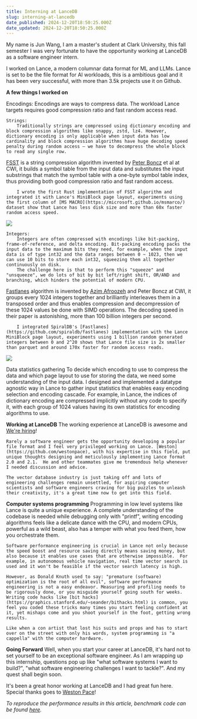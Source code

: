 ```yaml
---
title: Interning at LanceDB
slug: interning-at-lancedb
date_published: 2024-12-20T18:50:25.000Z
date_updated: 2024-12-20T18:50:25.000Z
---
```


My name is Jun Wang, I am a master's student at Clark University, this fall semester I was very fortunate to have the opportunity working at LanceDB as a software engineer intern.

I worked on Lance, a modern columnar data format for ML and LLMs. Lance is set to be the file format for AI workloads, this is a ambitious goal and it has been very successful, with more than 3.5k projects use it on Github.

**A few things I worked on**

Encodings: Encodings are ways to compress data. The workload Lance targets requires good compression ratio and fast random access read.

    Strings: 
        Traditionally strings are compressed using dictionary encoding and block compression algorithms like snappy, zstd, lz4. However, dictionary encoding is only applicable when input data has low cardinality and block compression algorithms have huge decoding speed penalty during random access – we have to decompress the whole block to read any single row. 

[FSST](https://www.vldb.org/pvldb/vol13/p2649-boncz.pdf) is a string compression algorithm invented by [Peter Boncz](https://scholar.google.com/citations?user=DCIZE1kAAAAJ&amp;hl=en) et al at CWI, it builds a symbol table from the input data and substitutes the input substrings that match the symbol table with a one-byte symbol table index, thus providing both good compression ratio and fast random access. 

        I wrote the first Rust implementation of FSST algorithm and integrated it with Lance's MiniBlock page layout, experiments using the first column of [MS MACRO](https://microsoft.github.io/msmarco/) dataset show that Lance has less disk size and more than 60x faster random access speed.

![](__GHOST_URL__/content/images/2024/12/string_random_access_read_comparison-4.png)

    Integers:
        Integers are often compressed with encodings like bit-packing, frame-of-reference, and delta encoding. Bit-packing encoding packs the input data to the maximum bits they need, for example, when the input data is of type int32 and the data ranges between 0 ~ 1023, then we can use 10 bits to store each int32, squeezing them all together continuously on disk. 
        The challenge here is that to perform this "squeeze" and "unsqueeze", we do lots of bit by bit left/right shift, OR/AND and branching, which hinders the potential of modern CPU. 

[Fastlanes](https://www.vldb.org/pvldb/vol16/p2132-afroozeh.pdf?ref=blog.lancedb.com) algorithm is invented by [Azim Afroozeh](https://scholar.google.com/citations?user=h-vgI8UAAAAJ&amp;hl=en) and Peter Boncz at CWI, it groups every 1024 integers together and brilliantly interleaves them in a transposed order and thus enables compression and decompression of these 1024 values be done with SIMD operations. The decoding speed in their paper is astonishing, more than 100 billion integers per second.

        I integrated SpiralDB's [Fastlanes](https://github.com/spiraldb/fastlanes) implementation with the Lance MiniBlock page layout, experiments using 1 billion random generated integers between 0 and 2^20 shows that Lance file size is 2x smaller than parquet and around 170x faster for random access reads.

![](__GHOST_URL__/content/images/2024/12/integer_comparison-5.png)

Data statistics gathering
    To decide which encoding to use to compress the data and which page layout to use for storing the data, we need some understanding of the input data.  I designed and implemented a datatype agnostic way in Lance to gather input statistics that enables easy encoding selection and encoding cascade. For example, in Lance, the indices of dictionary encoding are compressed implicitly without any code to specify it, with each group of 1024 values having its own statistics for encoding algorithms to use.

**Working at LanceDB**
    The working experience at LanceDB is awesome and [We're hiring](https://lancedb.notion.site/Backend-Software-Engineer-Cloud-4c2d55c484374ffea2a4b91cf64ac934)!

    Rarely a software engineer gets the opportunity developing a popular file format and I feel very privileged working on Lance. [Weston](https://github.com/westonpace), with his expertise in this field, put unique thoughts designing and meticulously implementing Lance format 2.0 and 2.1.  He and other teammates give me tremendous help whenever I needed discussion and advice. 

    The vector database industry is just taking off and lots of engineering challenges remain unsettled, for aspiring computer scientists and software engineers craving for big puzzles to unleash their creativity, it's a great time now to get into this field.

**Computer systems programming**
    Programming in low level systems like Lance is quite a unique experience. A complete understanding of the codebase is needed while debugging only with "printf", writing encoding algorithms feels like a delicate dance with the CPU, and modern CPUs, powerful as a wild beast, also has a temper with what you feed them, how you orchestrate them.

    Software performance engineering is crucial in Lance not only because the speed boost and resource saving directly means saving money, but also because it enables use cases that are otherwise impossible.  For example, in autonomous vehicle navigation, real time vector search is used and it won't be feasible if the vector search latency is high.

    However, as Donald Knuth used to say: "premature (software) optimization is the root of all evil", software performance engineering is not a easy endeavor. Measuring and profiling needs to be rigorously done, or you misguide yourself going south for weeks. Writing code hacks like [bit hacks](https://graphics.stanford.edu/~seander/bithacks.html) is common, you feel you coded these tricks many times you start feeling confident at it, yet mishaps come and you shoot yourself in the foot, getting wrong results.

    Like when a con artist that lost his suits and props and has to start over on the street with only his words, system programming is "a cappella" with the computer hardware.

**Going Forward**
    Well, when you start your career at LanceDB, it's hard not to set yourself to be an exceptional software engineer. As I am wrapping up this internship, questions pop up like "what software systems I want to build?", "what software engineering challenges I want to tackle?". And my quest shall begin soon.

It's been a great honor working at LanceDB and I had great fun here. Special thanks goes to [Weston Pace](https://github.com/westonpace)!

*To reproduce the performance results in this article, benchmark code can be found *[*here*](https://github.com/broccoliSpicy/lance/tree/internship_summary_benchmark_code)*.*
